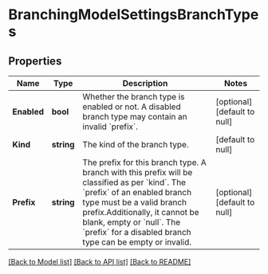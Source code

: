 # BranchingModelSettingsBranchTypes

## Properties
Name | Type | Description | Notes
------------ | ------------- | ------------- | -------------
**Enabled** | **bool** | Whether the branch type is enabled or not. A disabled branch type may contain an invalid &#x60;prefix&#x60;. | [optional] [default to null]
**Kind** | **string** | The kind of the branch type. | [default to null]
**Prefix** | **string** | The prefix for this branch type. A branch with this prefix will be classified as per &#x60;kind&#x60;. The &#x60;prefix&#x60; of an enabled branch type must be a valid branch prefix.Additionally, it cannot be blank, empty or &#x60;null&#x60;. The &#x60;prefix&#x60; for a disabled branch type can be empty or invalid. | [optional] [default to null]

[[Back to Model list]](../README.md#documentation-for-models) [[Back to API list]](../README.md#documentation-for-api-endpoints) [[Back to README]](../README.md)


